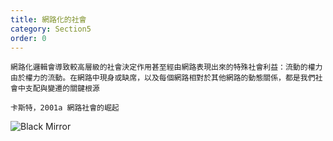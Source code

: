 ```yaml
---
title: 網路化的社會
category: Section5
order: 0
---
```



```
網路化邏輯會導致較高層級的社會決定作用甚至經由網路表現出來的特殊社會利益：流動的權力由於權力的流動。在網路中現身或缺席，以及每個網路相對於其他網路的動態關係，都是我們社會中支配與變遷的關鍵根源

卡斯特，2001a 網路社會的崛起
```

![Black Mirror](/icixin/images/lessons/section5-1.png)
